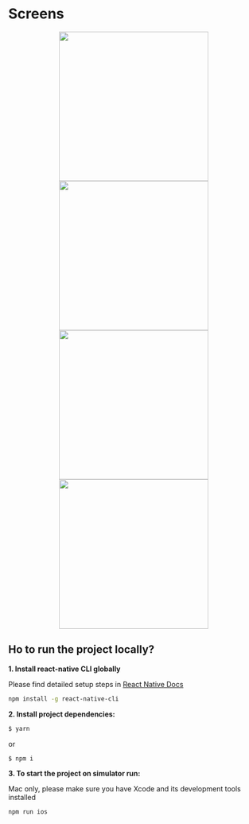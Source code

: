 # Screens

<p align="center">
    <img width="300" src="https://user-images.githubusercontent.com/9251327/32703157-01bb250c-c7f2-11e7-9690-05275cd6b8c2.png" />
    <img width="300" src="https://user-images.githubusercontent.com/9251327/32703165-1383b16e-c7f2-11e7-90a7-b1b5d75f78ca.png" />
    <img width="300" src="https://user-images.githubusercontent.com/9251327/32703174-30e2ae68-c7f2-11e7-8018-e958110c7159.png" />
    <img width="300" src="https://user-images.githubusercontent.com/9251327/32703176-3b5b4fee-c7f2-11e7-84c5-80c867870c52.png" />
</p>

## Ho to run the project locally?

**1. Install react-native CLI globally** 

Please find detailed setup steps in [React Native Docs](https://facebook.github.io/react-native/docs/getting-started.html)

```bash
npm install -g react-native-cli
```

**2. Install project dependencies:**
```bash
$ yarn
```
or

```bash
$ npm i
```

**3. To start the project on simulator run:**

 Mac only, please make sure you have Xcode and its development tools installed

```bash
npm run ios
```
